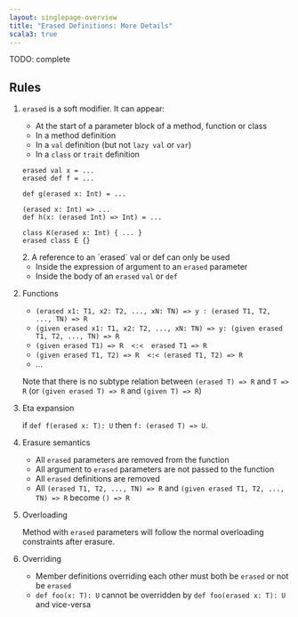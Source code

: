 ```yaml
---
layout: singlepage-overview
title: "Erased Definitions: More Details"
scala3: true
---
```


<!-- THIS FILE HAS BEEN GENERATED BY SCALADOC PREPROCESSOR.
    The whole process of generation the docs can be found under this README: https://github.com/lampepfl/dotty/blob/master/docs/README.md
    The source file can be found here https://github.com/lampepfl/dotty/edit/master/docs/docs/reference/experimental/erased-defs-spec.md
    NOTE THAT ANY CHANGES TO THIS FILE WILL BE OVERRIDEN BY PREPROCESSOR.
-->

TODO: complete

## Rules

1. `erased` is a soft modifier. It can appear:

   * At the start of a parameter block of a method, function or class
   * In a method definition
   * In a `val` definition (but not `lazy val` or `var`)
   * In a `class` or `trait` definition
   <div class="snippet" scala-snippet ><div class="buttons"></div><pre><code class="language-scala"><span id="0" class="" >erased val x = ...
   </span><span id="1" class="" >erased def f = ...
   </span><span id="2" class="" >
   </span><span id="3" class="" >def g(erased x: Int) = ...
   </span><span id="4" class="" >
   </span><span id="5" class="" >(erased x: Int) =&gt; ...
   </span><span id="6" class="" >def h(x: (erased Int) =&gt; Int) = ...
   </span><span id="7" class="" >
   </span><span id="8" class="" >class K(erased x: Int) { ... }
   </span><span id="9" class="" >erased class E {}
   </span></code></pre></div>2. A reference to an `erased` val or def can only be used

   * Inside the expression of argument to an `erased` parameter
   * Inside the body of an `erased` `val` or `def`
3. Functions

   * `(erased x1: T1, x2: T2, ..., xN: TN) => y : (erased T1, T2, ..., TN) => R`
   * `(given erased x1: T1, x2: T2, ..., xN: TN) => y: (given erased T1, T2, ..., TN) => R`
   * `(given erased T1) => R  <:<  erased T1 => R`
   * `(given erased T1, T2) => R  <:< (erased T1, T2) => R`
   * ...

   Note that there is no subtype relation between `(erased T) => R` and `T => R` (or `(given erased T) => R` and `(given T) => R`)

4. Eta expansion

   if `def f(erased x: T): U` then `f: (erased T) => U`.

5. Erasure semantics

   * All `erased` parameters are removed from the function
   * All argument to `erased` parameters are not passed to the function
   * All `erased` definitions are removed
   * All `(erased T1, T2, ..., TN) => R` and `(given erased T1, T2, ..., TN) => R` become `() => R`
6. Overloading

   Method with `erased` parameters will follow the normal overloading constraints after erasure.

7. Overriding

   * Member definitions overriding each other must both be `erased` or not be `erased`
   * `def foo(x: T): U` cannot be overridden by `def foo(erased x: T): U` and vice-versa


